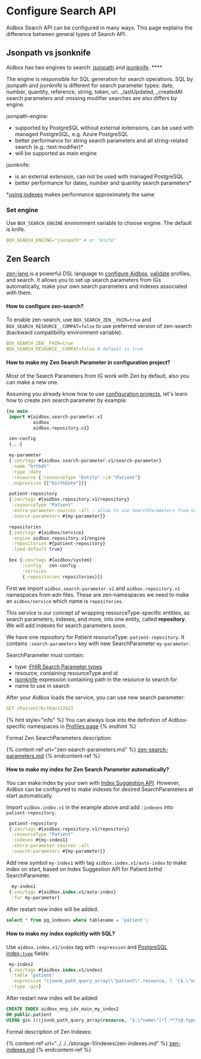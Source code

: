 # Configure Search API

Aidbox Search API can be configured in many ways. This page explains the difference between general types of Search API.&#x20;

## Jsonpath vs jsonknife

Aidbox has two engines to search: [jsonpath](https://www.postgresql.org/docs/12/datatype-json.html#DATATYPE-JSONPATH) and [jsonknife](https://github.com/niquola/jsonknife). ****&#x20;

The engine is responsible for SQL generation for search operations. SQL by jsonpath and jsonknife is different for search parameter types: date, number, quantity, reference, string, token, uri.  \_lastUpdated, \_createdAt search parameters and :missing modifier searches are also differs by engine.

jsonpath-engine:

* supported by PostgreSQL without external extensions, can be used with managed PostgreSQL, e.g. Azure PostgreSQL
* better performance for string search parameters and all string-related search (e.g. :text modifier)\*
* will be supported as main engine

jsonknife:&#x20;

* is an external extension, can not be used with managed PostgreSQL&#x20;
* better performance for dates, number and quantity search parameters\*

\*[using indexes](../../../storage-1/indexes/get-suggested-indexes.md) makes performance approximately the same

### Set engine

Use `BOX_SEARCH_ENGINE` environment variable to choose engine. The default is knife.&#x20;

```yaml
BOX_SEARCH_ENGINE="jsonpath" # or "knife"
```

## Zen Search

[zen-lang ](https://github.com/zen-lang/zen)is a powerful DSL language to [configure Aidbox](../../../aidbox-configuration/aidbox-zen-lang-project/setting-up-a-configuration-project.md), [validate](../../../profiling-and-validation/profiling-with-zen-lang/) profiles, and search. It allows you to set up search parameters from IGs automatically, make your own search parameters and indexes associated with them.

#### How to configure zen-search?

To enable zen-search, use `BOX_SEARCH_ZEN__FHIR=true` and `BOX_SEARCH_RESOURCE__COMPAT=false` to use preferred version of zen-search (backward compatibility environment variable).

```yaml
BOX_SEARCH_ZEN__FHIR=true
BOX_SEARCH_RESOURCE__COMPAT=false # default is true
```

#### How to make my Zen Search Parameter in configuration project?

Most of the Search Parameters from IG work with Zen by default, also you can make a new one.

Assuming you already know how to use [configuration projects](../../../aidbox-configuration/aidbox-zen-lang-project/setting-up-a-configuration-project.md), let's learn how to create zen search parameter by example:

```clojure
{ns main
 import #{aidbox.search-parameter.v1
          aidbox
          aidbox.repository.v1}

 zen-config
 {...}

 my-parameter
 {:zen/tags #{aidbox.search-parameter.v1/search-parameter}
  :name "brthdt"
  :type :date
  :resource {:resourceType "Entity" :id "Patient"}
  :expression [["birthDate"]]}

 patient-repository
 {:zen/tags #{aidbox.repository.v1/repository}
  :resourceType "Patient"
  :extra-parameter-sources :all ; allow to use SearchParameters from outside of repo
  :search-parameters #{my-parameter}}

 repositories
 {:zen/tags #{aidbox/service}
  :engine aidbox.repository.v1/engine
  :repositories #{patient-repository}
  :load-default true}

 box {:zen/tags #{aidbox/system}
      :config   zen-config
      :services
      {:repositories repositories}}}
```

First we import `aidbox.search-parameter.v1` and `aidbox.repository.v1` namespaces from edn files. These are zen-namespaces we need to make an `aidbox/service` which name is `repositories`.

This service is our concept of wrapping resourceType-specific entities, as search parameters, indexes, and more, into one entity, called **repository**. We will add indexes for search parameters soon.

We have one repository for Patient resourceType: `patient-repository`. It contains `:search-parameters` key with new SearchParameter `my-parameter`. &#x20;

SearchParameter must contain:

* type: [FHIR Search Parameter types](./#search-parameters)
* resource, containing resourceType and id
* [jsonknife](configure-search-api.md#jsonpath-vs-jsonknife) expression containing path in the resource to search for
* name to use in search

After your Aidbox loads the service, you can use new search parameter:

```yaml
GET /Patient?brthd=lt2023
```

{% hint style="info" %}
You can always look into the definition of Aidbox-specific namespaces in [Profiles page](../../../profiling-and-validation/profiling-with-zen-lang/extend-an-ig-with-a-custom-zen-profile.md#check-if-your-profile-is-loaded)
{% endhint %}

Formal Zen SearchParameters description:

{% content-ref url="zen-search-parameters.md" %}
[zen-search-parameters.md](zen-search-parameters.md)
{% endcontent-ref %}

#### How to make my index for Zen Search Parameter automatically?

You can make index by your own with [Index Suggestion API](../../../storage-1/indexes/get-suggested-indexes.md). However, Aidbox can be configured to make indexes for desired SearchParameters at start automatically.

Import `aidbox.index.v1` in the example above and add `:indexes` into `patient-repository.`

```clojure
 patient-repository
 {:zen/tags #{aidbox.repository.v1/repository}
  :resourceType "Patient"
  :indexes #{my-index1}
  :extra-parameter-sources :all
  :search-parameters #{my-parameter}}
```

Add new symbol `my-index1` with tag `aidbox.index.v1/auto-index` to make index on start, based on Index Suggestion API for Patient.brthd SearchParameter.

```clojure
  my-index1
 {:zen/tags #{aidbox.index.v1/auto-index}
  :for my-parameter}
```

After restart new index will be added.

```sql
select * from pg_indexes where tablename = 'patient';
```

#### How to make my index explicitly with SQL?

Use `aidbox.index.v1/index` tag with `:expression` and [PostgreSQL index`:type`](https://www.postgresql.org/docs/15/indexes-types.html) fields:

```clojure
 my-index2
 {:zen/tags #{aidbox.index.v1/index}
  :table "patient"
  :expression "(jsonb_path_query_array(\"patient\".resource, ( '($.\"name\"[*]).** ? (@.type() == \"string\")')::jsonpath)::text) gin_trgm_ops"
  :type :gin}
```

After restart new index will be added:

```sql
CREATE INDEX aidbox_mng_idx_main_my_index2
ON public.patient 
USING gin (((jsonb_path_query_array(resource, '$.\"name\"[*].**?(@.type() == \"string\")'::jsonpath))::text) gin_trgm_ops)
```

Formal description of Zen Indexes:

{% content-ref url="../../../storage-1/indexes/zen-indexes.md" %}
[zen-indexes.md](../../../storage-1/indexes/zen-indexes.md)
{% endcontent-ref %}
